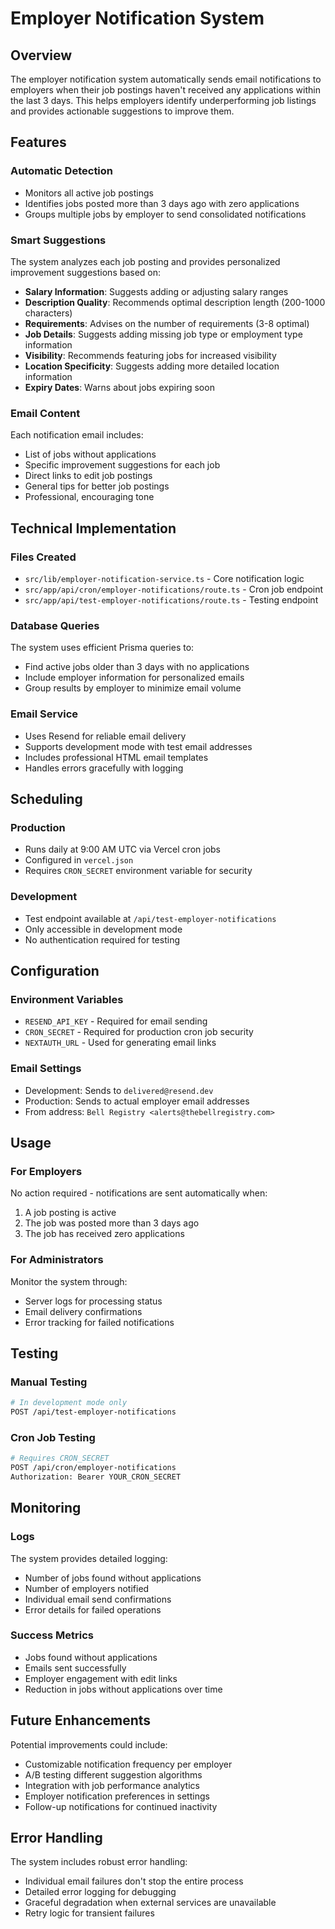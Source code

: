 # Employer Notification System

## Overview

The employer notification system automatically sends email notifications to employers when their job postings haven't received any applications within the last 3 days. This helps employers identify underperforming job listings and provides actionable suggestions to improve them.

## Features

### Automatic Detection
- Monitors all active job postings
- Identifies jobs posted more than 3 days ago with zero applications
- Groups multiple jobs by employer to send consolidated notifications

### Smart Suggestions
The system analyzes each job posting and provides personalized improvement suggestions based on:

- **Salary Information**: Suggests adding or adjusting salary ranges
- **Description Quality**: Recommends optimal description length (200-1000 characters)
- **Requirements**: Advises on the number of requirements (3-8 optimal)
- **Job Details**: Suggests adding missing job type or employment type information
- **Visibility**: Recommends featuring jobs for increased visibility
- **Location Specificity**: Suggests adding more detailed location information
- **Expiry Dates**: Warns about jobs expiring soon

### Email Content
Each notification email includes:
- List of jobs without applications
- Specific improvement suggestions for each job
- Direct links to edit job postings
- General tips for better job postings
- Professional, encouraging tone

## Technical Implementation

### Files Created
- `src/lib/employer-notification-service.ts` - Core notification logic
- `src/app/api/cron/employer-notifications/route.ts` - Cron job endpoint
- `src/app/api/test-employer-notifications/route.ts` - Testing endpoint

### Database Queries
The system uses efficient Prisma queries to:
- Find active jobs older than 3 days with no applications
- Include employer information for personalized emails
- Group results by employer to minimize email volume

### Email Service
- Uses Resend for reliable email delivery
- Supports development mode with test email addresses
- Includes professional HTML email templates
- Handles errors gracefully with logging

## Scheduling

### Production
- Runs daily at 9:00 AM UTC via Vercel cron jobs
- Configured in `vercel.json`
- Requires `CRON_SECRET` environment variable for security

### Development
- Test endpoint available at `/api/test-employer-notifications`
- Only accessible in development mode
- No authentication required for testing

## Configuration

### Environment Variables
- `RESEND_API_KEY` - Required for email sending
- `CRON_SECRET` - Required for production cron job security
- `NEXTAUTH_URL` - Used for generating email links

### Email Settings
- Development: Sends to `delivered@resend.dev`
- Production: Sends to actual employer email addresses
- From address: `Bell Registry <alerts@thebellregistry.com>`

## Usage

### For Employers
No action required - notifications are sent automatically when:
1. A job posting is active
2. The job was posted more than 3 days ago
3. The job has received zero applications

### For Administrators
Monitor the system through:
- Server logs for processing status
- Email delivery confirmations
- Error tracking for failed notifications

## Testing

### Manual Testing
```bash
# In development mode only
POST /api/test-employer-notifications
```

### Cron Job Testing
```bash
# Requires CRON_SECRET
POST /api/cron/employer-notifications
Authorization: Bearer YOUR_CRON_SECRET
```

## Monitoring

### Logs
The system provides detailed logging:
- Number of jobs found without applications
- Number of employers notified
- Individual email send confirmations
- Error details for failed operations

### Success Metrics
- Jobs found without applications
- Emails sent successfully
- Employer engagement with edit links
- Reduction in jobs without applications over time

## Future Enhancements

Potential improvements could include:
- Customizable notification frequency per employer
- A/B testing different suggestion algorithms
- Integration with job performance analytics
- Employer notification preferences in settings
- Follow-up notifications for continued inactivity

## Error Handling

The system includes robust error handling:
- Individual email failures don't stop the entire process
- Detailed error logging for debugging
- Graceful degradation when external services are unavailable
- Retry logic for transient failures 